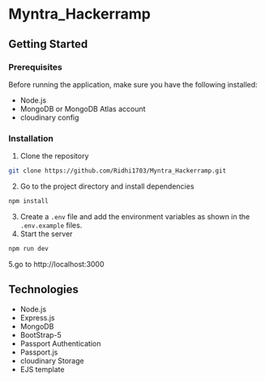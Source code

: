 # Myntra_Hackerramp

## Getting Started

### Prerequisites

Before running the application, make sure you have the following installed:

- Node.js
- MongoDB or MongoDB Atlas account
- cloudinary config

### Installation

1. Clone the repository

```bash
git clone https://github.com/Ridhi1703/Myntra_Hackerramp.git
```
2. Go to the project directory and install dependencies 

```bash
npm install
```

3. Create a `.env` file  and add the environment variables as shown in the `.env.example` files.
4. Start the server

```bash
npm run dev
```

5.go to http://localhost:3000 

## Technologies

- Node.js
- Express.js
- MongoDB
- BootStrap-5
- Passport Authentication
- Passport.js
- cloudinary Storage
- EJS template
